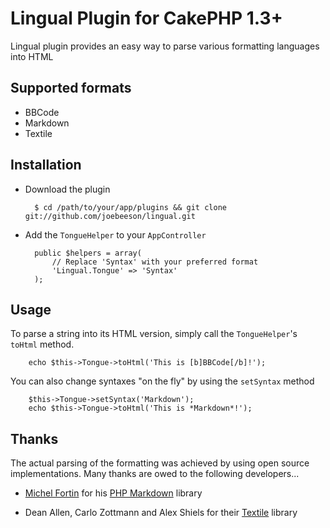 # Lingual Plugin for CakePHP 1.3+

Lingual plugin provides an easy way to parse various formatting languages into HTML

## Supported formats

* BBCode
* Markdown
* Textile

## Installation

* Download the plugin

        $ cd /path/to/your/app/plugins && git clone git://github.com/joebeeson/lingual.git

* Add the `TongueHelper` to your `AppController`

        public $helpers = array(
            // Replace 'Syntax' with your preferred format
            'Lingual.Tongue' => 'Syntax'
        );

## Usage

To parse a string into its HTML version, simply call the `TongueHelper`'s `toHtml` method.

        echo $this->Tongue->toHtml('This is [b]BBCode[/b]!');

You can also change syntaxes "on the fly" by using the `setSyntax` method

        $this->Tongue->setSyntax('Markdown');
        echo $this->Tongue->toHtml('This is *Markdown*!');

## Thanks

The actual parsing of the formatting was achieved by using open source implementations. Many thanks are owed to the following developers...

* [Michel Fortin][1] for his [PHP Markdown][2] library
* Dean Allen, Carlo Zottmann and Alex Shiels for their [Textile][3] library

  [1]: http://michelf.com/
  [2]: http://michelf.com/projects/php-markdown/
  [3]: http://textile.thresholdstate.com/
